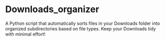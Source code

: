 # Downloads_organizer
A Python script that automatically sorts files in your Downloads folder into organized subdirectories based on file types. Keep your Downloads tidy with minimal effort!
